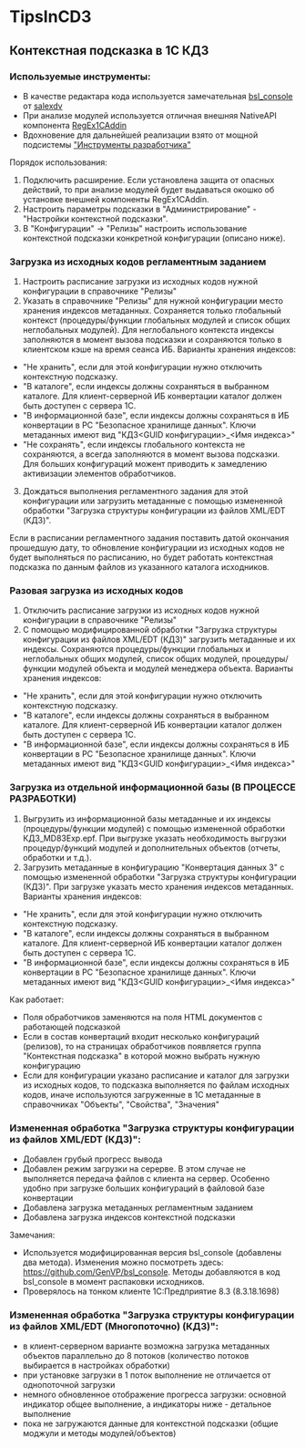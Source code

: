 # TipsInCD3

## Контекстная подсказка в 1С КД3

### Используемые инструменты: ###
- В качестве редактара кода используется замечательная [bsl_console](https://github.com/salexdv/bsl_console) от [salexdv](https://github.com/salexdv)
- При анализе модулей используется отличная внешняя NativeAPI компонента [RegEx1CAddin](https://github.com/alexkmbk/RegEx1CAddin)
- Вдохновение для дальнейшей реализации взято от мощной подсистемы ["Инструменты разработчика"](https://github.com/tormozit/RDT1C)


Порядок использования:
1. Подключить расширение. Если установлена защита от опасных действий, то при анализе модулей будет выдаваться окошко об установке внешней компоненты RegEx1CAddin.
2. Настроить параметры подсказки в "Администрирование" - "Настройки контекстной подсказки".
3. В "Конфигурации" -> "Релизы" настроить использование контекстной подсказки конкретной конфигурации (описано ниже).

### Загрузка из исходных кодов регламентным заданием ###
1. Настроить расписание загрузки из исходных кодов нужной конфигурации в справочнике "Релизы"
2. Указать в справочнике "Релизы" для нужной конфигурации место хранения индексов метаданных.
Сохраняется только глобальный контекст (процедуры/функции глобальных модулей и список общих неглобальных модулей).
Для неглобального контекста индексы заполняются в момент вызова подсказки и сохраняются только в клиентском кэше на время сеанса ИБ.
Варианты хранения индексов:
- "Не хранить", если для этой конфигурации нужно отключить контекстную подсказку.
- "В каталоге", если индексы должны сохраняться в выбранном каталоге.
Для клиент-серверной ИБ конвертации каталог должен быть доступен с сервера 1С.
- "В информационной базе", если индексы должны сохраняться в ИБ конвертации в РС "Безопасное хранилище данных".
Ключи метаданных имеют вид "КД3<GUID конфигурации>_<Имя индекса>"
- "Не сохранять", если индексы глобального контекста не сохраняются, а всегда заполняются в момент вызова подсказки. 
Для больших конфигураций можент приводить к замедлению активизации элементов обработчиков.
3. Дождаться выполнения регламентного задания для этой конфигурации или загрузить метаданные с помощью измененной обработки "Загрузка структуры конфигурации из файлов XML/EDT (КД3)".

Если в расписании регламентного задания поставить датой окончания прошедшую дату, то обновление конфигурации из исходных кодов не будет выполняться по расписанию, но будет работать контекстная подсказка по данным файлов из указанного каталога исходников.

### Разовая загрузка из исходных кодов ###
1. Отключить расписание загрузки из исходных кодов нужной конфигурации в справочнике "Релизы"
2. С помощью модифицированной обработки "Загрузка структуры конфигурации из файлов XML/EDT (КД3)" загрузить метаданные и их индексы.
Сохраняются процедуры/функции глобальных и неглобальных общих модулей, список общих модулей, процедуры/функции модулей объекта и модулей менеджера объекта.
Варианты хранения индексов:
- "Не хранить", если для этой конфигурации нужно отключить контекстную подсказку.
- "В каталоге", если индексы должны сохраняться в выбранном каталоге.
Для клиент-серверной ИБ конвертации каталог должен быть доступен с сервера 1С.
- "В информационной базе", если индексы должны сохраняться в ИБ конвертации в РС "Безопасное хранилище данных".
Ключи метаданных имеют вид "КД3<GUID конфигурации>_<Имя индекса>"

### Загрузка из отдельной информационной базы (В ПРОЦЕССЕ РАЗРАБОТКИ) ###
1. Выгрузить из информационной базы метаданные и их индексы (процедуры/функции модулей) с помощью измененной обработки КД3_MD83Exp.epf.
При выгрузке указать необходимость выгрузки процедур/функций модулей и дополнительных объектов (отчеты, обработки и т.д.).
2. Загрузить метаданные в конфигурацию "Конвертация данных 3" с помощью измененной обработки "Загрузка структуры конфигурации (КД3)".
При загрузке указать место хранения индексов метаданных.
Варианты хранения индексов:
- "Не хранить", если для этой конфигурации нужно отключить контекстную подсказку.
- "В каталоге", если индексы должны сохраняться в выбранном каталоге.
Для клиент-серверной ИБ конвертации каталог должен быть доступен с сервера 1С.
- "В информационной базе", если индексы должны сохраняться в ИБ конвертации в РС "Безопасное хранилище данных".
Ключи метаданных имеют вид "КД3<GUID конфигурации>_<Имя индекса>"

Как работает:

- Поля обработчиков заменяются на поля HTML документов с работающей подсказкой
- Если в состав конвертаций входит несколько конфигураций (релизов), то на страницах обработчиков появляется группа "Контекстная подсказка" в которой можно выбрать нужную конфигурацию
- Если для конфигурации указано расписание и каталог для загрузки из исходных кодов, то подсказка выполняется по файлам исходных кодов, иначе используются загруженные в 1С метаданные в справочниках "Объекты", "Свойства", "Значения"

### Измененная обработка "Загрузка структуры конфигурации из файлов XML/EDT (КД3)": ###
- Добавлен грубый прогресс вывода
- Добавлен режим загрузки на серерве. В этом случае не выполняется передача файлов с клиента на сервер. Особенно удобно при загрузке больших конфигураций в файловой базе конвертации
- Добавлена загрузка метаданных регламентным заданием
- Добавлена загрузка индексов контекстной подсказки

Замечания:

- Используется модифицированная версия bsl_console (добавлены два метода). Изменения можно посмотреть здесь: https://github.com/GenVP/bsl_console. Методы добавляются в код bsl_console в момент распаковки исходников.
- Проверялось на тонком клиенте 1С:Предприятие 8.3 (8.3.18.1698)

### Измененная обработка "Загрузка структуры конфигурации из файлов XML/EDT (Многопоточно) (КД3)": ###
- в клиент-серверном варианте возможна загрузка метаданных объектов параллельно до 8 потоков (количество потоков выбирается в настройках обработки)
- при установке загрузки в 1 поток выполнение не отличается от однопоточной загрузки
- немного обновленное отображение прогресса загрузки: основной индикатор общее выполнение, а индикаторы ниже - детальное выполнение
- пока не загружаются данные для контекстной подсказки (общие моджули и методы модулей/объектов)

